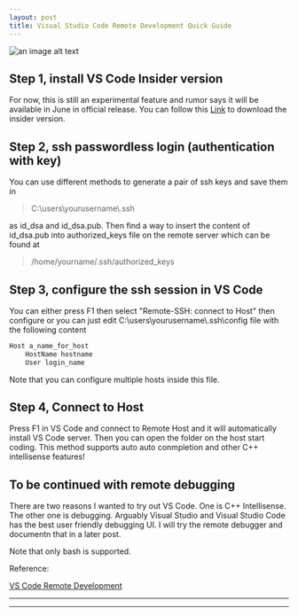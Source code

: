 ```yaml
---
layout: post
title: Visual Studio Code Remote Development Quick Guide
---
```


![an image alt text](https://img.icons8.com/color/96/000000/visual-studio.png "an image title") 


## Step 1, install VS Code Insider version
For now, this is still an experimental feature and rumor says it will be available in June in official release. You can follow this [Link](https://code.visualstudio.com/insiders/) to download the insider version.



## Step 2, ssh passwordless login (authentication with key)
You can use different methods to generate a pair of ssh keys and save them in 

> C:\users\yourusername\\.ssh

as id_dsa and id_dsa.pub. Then find a way to insert the content of id_dsa.pub into authorized_keys file on the remote server which can be found at

> /home/yourname/.ssh/authorized_keys


## Step 3, configure the ssh session in VS Code
You can either press F1 then select "Remote-SSH: connect to Host" then configure or you can just edit C:\users\yourusername\\.ssh\config file with the following content

```bash
Host a_name_for_host
    HostName hostname
    User login_name
```

Note that you can configure multiple hosts inside this file.
 
## Step 4, Connect to Host
Press F1 in VS Code and connect to Remote Host and it will automatically install VS Code server. Then you can open the folder on the host start coding. This method supports auto auto conmpletion and other C++ intellisense features!
 

## To be continued with remote debugging
There are two reasons I wanted to try out VS Code. One is C++ Intellisense. The other one is debugging. Arguably Visual Studio and Visual Studio Code has the best user friendly debugging UI. I will try the remote debugger and documentn that in a later post.



 Note that only bash is supported. 
 
    

Reference:

[VS Code Remote Development](https://code.visualstudio.com/docs/remote/ssh)



----
****
